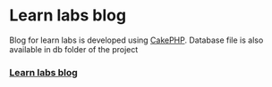# Learn labs blog

Blog for learn labs is developed using [CakePHP](http://www.cakephp.org). Database file is also available in db folder of the project

### [Learn labs blog](http://blog.learnlabs.in)